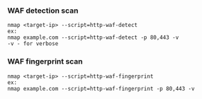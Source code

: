 ### WAF detection scan
```
nmap <target-ip> --script=http-waf-detect
ex:
nmap example.com --script=http-waf-detect -p 80,443 -v
-v - for verbose
```
### WAF fingerprint scan
```
nmap <target-ip> --script=http-waf-fingerprint
ex:
nmap example.com --script=http-waf-fingerprint -p 80,443 -v
```

